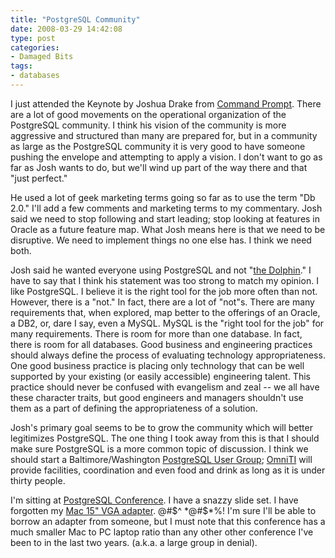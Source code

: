 ```yaml
---
title: "PostgreSQL Community"
date: 2008-03-29 14:42:08
type: post
categories:
- Damaged Bits
tags:
- databases
---
```


<p>I just attended the Keynote by Joshua Drake from <a href="http://www.commandprompt.com/">Command Prompt</a>.  There are a lot of good movements on the operational organization of the PostgreSQL community.  I think his vision of the community is more aggressive and structured than many are prepared for, but in a community as large as the PostgreSQL community it is very good to have someone pushing the envelope and attempting to apply a vision.  I don't want to go as far as Josh wants to do, but we'll wind up part of the way there and that "just perfect."<p>  <p>He used a lot of geek marketing terms going so far as to use the term "Db 2.0."  I'll add a few comments and marketing terms to my commentary.  Josh said we need to stop following and start leading; stop looking at features in Oracle as a future feature map.  What Josh means here is that we need to be disruptive.  We need to implement things no one else has.  I think we need both.</p>  <p>Josh said he wanted everyone using PostgreSQL and not "<a href="http://sun.com/mysql">the Dolphin</a>."  I have to say that I think his statement was too strong to match my opinion.  I like PostgreSQL.  I believe it is the right tool for the job more often than not.  However, there is a "not."  In fact, there are a lot of "not"s.  There are many requirements that, when explored, map better to the offerings of an Oracle, a DB2, or, dare I say, even a MySQL.  MySQL is the "right tool for the job" for many requirements.  There is room for more than one database.  In fact, there is room for all databases.  Good business and engineering practices should always define the process of evaluating technology appropriateness.  One good business practice is placing only technology that can be well supported by your existing (or easily accessible) engineering talent.  This practice should never be confused with evangelism and zeal -- we all have these character traits, but good engineers and managers shouldn't use them as a part of defining the appropriateness of a solution.</p>  <p>Josh's primary goal seems to be to grow the community which will better legitimizes PostgreSQL.  The one thing I took away from this is that I should make sure PostgreSQL is a more common topic of discussion.  I think we should start a Baltimore/Washington <a href="http://pugs.postgresql.org/">PostgreSQL User Group</a>; <a href="http://omniti.com/">OmniTI</a> will provide facilities, coordination and even food and drink as long as it is under thirty people.</p>  <p>I'm sitting at <a href="http://www.postgresqlconference.org/">PostgreSQL Conference</a>.  I have a snazzy slide set.  I have forgotten my <a href="http://store.apple.com/1-800-MY-APPLE/WebObjects/AppleStore.woa/wa/RSLID?mco=7E4EB91E&nplm=M8754G/A">Mac 15" VGA adapter</a>.  @#$^ *@#$*%!  I'm sure I'll be able to borrow an adapter from someone, but I must note that this conference has a much smaller Mac to PC laptop ratio than any other other conference I've been to in the last two years.  (a.k.a. a large group in denial).</p> 
